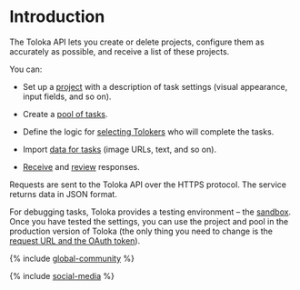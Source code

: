 # Introduction

The Toloka API lets you create or delete projects, configure them as accurately as possible, and receive a list of these projects.

You can:

- Set up a [project](./concepts/project.md) with a description of task settings (visual appearance, input fields, and so on).

- Create a [pool of tasks](./concepts/pool.md).

- Define the logic for [selecting Tolokers](./concepts/my_users.md) who will complete the tasks.

- Import [data for tasks](./concepts/tasks.md) (image URLs, text, and so on).

- [Receive](./concepts/result.md) and [review](./concepts/accept.md) responses.

Requests are sent to the Toloka API over the HTTPS protocol. The service returns data in JSON format.

For debugging tasks, Toloka provides a testing environment – the [sandbox](https://sandbox.toloka.yandex.ru). Once you have tested the settings, you can use the project and pool in the production version of Toloka (the only thing you need to change is the [request URL and the OAuth token](./concepts/access.md)).

{% include [global-community](../_includes/global-community.md) %}

{% include [social-media](../_includes/social-media.md) %}